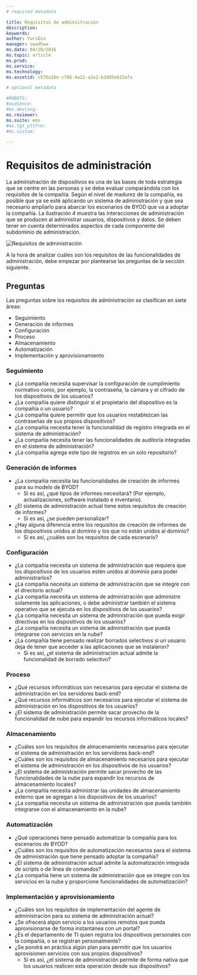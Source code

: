 ```yaml
---
# required metadata

title: Requisitos de administración
description:
keywords:
author: YuriDio
manager: swadhwa
ms.date: 04/28/2016
ms.topic: article
ms.prod:
ms.service:
ms.technology:
ms.assetid: c576a1be-c706-4a12-a2e2-b3d85e632afa

# optional metadata

#ROBOTS:
#audience:
#ms.devlang:
ms.reviewer: 
ms.suite: ems
#ms.tgt_pltfrm:
#ms.custom:

---
```


# Requisitos de administración

La administración de dispositivos es una de las bases de toda estrategia que se centre en las personas y se debe evaluar comparándola con los requisitos de la compañía. Según el nivel de madurez de la compañía, es posible que ya se esté aplicando un sistema de administración y que sea necesario ampliarlo para abarcar los escenarios de BYOD que va a adoptar la compañía. La ilustración 4 muestra las interacciones de administración que se producen al administrar usuarios, dispositivos y datos. Se deben tener en cuenta determinados aspectos de cada componente del subdominio de administración.

![Requisitos de administración](./media/BYOD_Figure4.png)

A la hora de analizar cuáles son los requisitos de las funcionalidades de administración, debe empezar por plantearse las preguntas de la sección siguiente.

## Preguntas

Las preguntas sobre los requisitos de administración se clasifican en siete áreas:

- Seguimiento
- Generación de informes
- Configuración
- Proceso
- Almacenamiento
- Automatización
- Implementación y aprovisionamiento


### Seguimiento

- ¿La compañía necesita supervisar la configuración de cumplimiento normativo como, por ejemplo, la contraseña, la cámara y el cifrado de los dispositivos de los usuarios?
- ¿La compañía quiere distinguir si el propietario del dispositivo es la compañía o un usuario?
- ¿La compañía quiere permitir que los usuarios restablezcan las contraseñas de sus propios dispositivos?
- ¿La compañía necesita tener la funcionalidad de registro integrada en el sistema de administración?
- ¿La compañía necesita tener las funcionalidades de auditoría integradas en el sistema de administración?
- ¿La compañía agrega este tipo de registros en un solo repositorio?

### Generación de informes

- ¿La compañía necesita las funcionalidades de creación de informes para su modelo de BYOD?
    - Si es así, ¿qué tipos de informes necesitará? (Por ejemplo, actualizaciones, software instalado e inventario).
- ¿El sistema de administración actual tiene estos requisitos de creación de informes?
    - Si es así, ¿se pueden personalizar?
- ¿Hay alguna diferencia entre los requisitos de creación de informes de los dispositivos unidos al dominio y los que no están unidos al dominio?
    - Si es así, ¿cuáles son los requisitos de cada escenario?

### Configuración

- ¿La compañía necesita un sistema de administración que requiera que los dispositivos de los usuarios estén unidos al dominio para poder administrarlos?
- ¿La compañía necesita un sistema de administración que se integre con el directorio actual?
- ¿La compañía necesita un sistema de administración que administre solamente las aplicaciones, o debe administrar también el sistema operativo que se ejecuta en los dispositivos de los usuarios?
- ¿La compañía necesita un sistema de administración que pueda exigir directivas en los dispositivos de los usuarios?
- ¿La compañía necesita un sistema de administración que pueda integrarse con servicios en la nube?
- ¿La compañía tiene pensado realizar borrados selectivos si un usuario deja de tener que acceder a las aplicaciones que se instalaron?
    - Si es así, ¿el sistema de administración actual admite la funcionalidad de borrado selectivo?

### Proceso

- ¿Qué recursos informáticos son necesarios para ejecutar el sistema de administración en los servidores back-end?
- ¿Qué recursos informáticos son necesarios para ejecutar el sistema de administración en los dispositivos de los usuarios?
- ¿El sistema de administración permite sacar provecho de la funcionalidad de nube para expandir los recursos informáticos locales?

### Almacenamiento

- ¿Cuáles son los requisitos de almacenamiento necesarios para ejecutar el sistema de administración en los servidores back-end?
- ¿Cuáles son los requisitos de almacenamiento necesarios para ejecutar el sistema de administración en los dispositivos de los usuarios?
- ¿El sistema de administración permite sacar provecho de las funcionalidades de la nube para expandir los recursos de almacenamiento locales?
- ¿La compañía necesita administrar las unidades de almacenamiento externo que se agregan a los dispositivos de los usuarios?
- ¿La compañía necesita un sistema de administración que pueda también integrarse con el almacenamiento en la nube?

### Automatización

- ¿Qué operaciones tiene pensado automatizar la compañía para los escenarios de BYOD?
- ¿Cuáles son los requisitos de automatización necesarios para el sistema de administración que tiene pensado adoptar la compañía?
- ¿El sistema de administración actual admite la automatización integrada de scripts o de línea de comandos?
- ¿La compañía tiene un sistema de administración que se integre con los servicios en la nube y proporcione funcionalidades de automatización?

### Implementación y aprovisionamiento

- ¿Cuáles son los requisitos de implementación del agente de administración para su sistema de administración actual?
- ¿Se ofrecerá algún servicio a los usuarios remotos que pueda aprovisionarse de forma instantánea con un portal?
- ¿Es el departamento de TI quien registra los dispositivos personales con la compañía, o se registran personalmente?
- ¿Se pondrá en práctica algún plan para permitir que los usuarios aprovisionen servicios con sus propios dispositivos?
    - Si es así, ¿el sistema de administración permite de forma nativa que los usuarios realicen esta operación desde sus dispositivos?



<!--HONumber=Apr16_HO2-->


